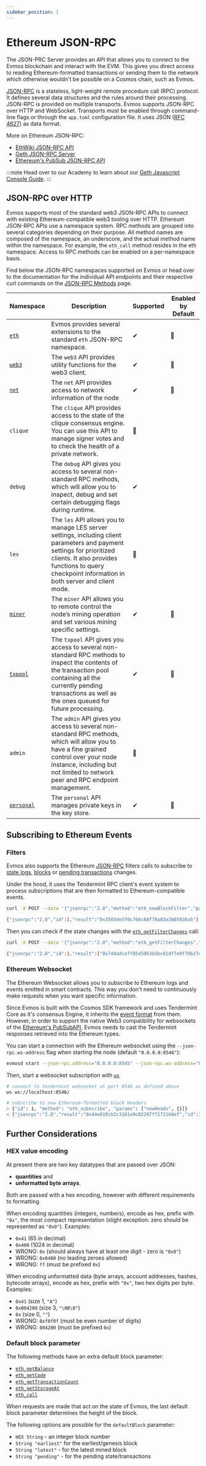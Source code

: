 ```yaml
---
sidebar_position: 1
---
```


# Ethereum JSON-RPC

The JSON-PRC Server provides an API that allows you to connect to the Evmos blockchain and interact with the EVM. This
gives you direct access to reading Ethereum-formatted transactions or sending them to the network which otherwise
wouldn't be possible on a Cosmos chain, such as Evmos.

[JSON-RPC](http://www.jsonrpc.org/specification) is a stateless, light-weight remote procedure call (RPC) protocol. It
defines several data structures and the rules around their processing. JSON-RPC is provided on multiple transports.
Evmos supports JSON-RPC over HTTP and WebSocket. Transports must be enabled through command-line flags or through the
`app.toml` configuration file. It uses JSON ([RFC 4627](https://www.ietf.org/rfc/rfc4627.txt)) as data format.

More on Ethereum JSON-RPC:

- [EthWiki JSON-RPC API](https://eth.wiki/json-rpc/API)
- [Geth JSON-RPC Server](https://geth.ethereum.org/docs/interacting-with-geth/rpc)
- [Ethereum's PubSub JSON-RPC API](https://geth.ethereum.org/docs/interacting-with-geth/rpc/pubsub)

:::note
Head over to our Academy to learn about our [Geth Javascript Console Guide](https://academy.evmos.org/articles/advanced/geth-js-console).
:::

## JSON-RPC over HTTP

Evmos supports most of the standard web3 JSON-RPC APIs to connect with existing Ethereum-compatible web3 tooling over
HTTP. Ethereum JSON-RPC APIs use a namespace system. RPC methods are grouped into several categories depending on
their purpose. All method names are composed of the namespace, an underscore, and the actual method name within
the namespace. For example, the `eth_call` method resides in the eth namespace. Access to RPC methods can be enabled
on a per-namespace basis.

Find below the JSON-RPC namespaces supported on Evmos or head over to the documentation for the individual API endpoints
and their respective curl commands on the [JSON-RPC Methods](./methods.md) page.

| Namespace                                                  | Description                                                                                                                                                                                                                  | Supported | Enabled by Default |
| ---------------------------------------------------------- | ---------------------------------------------------------------------------------------------------------------------------------------------------------------------------------------------------------------------------- | --------- | ------------------ |
| [`eth`](./ethereum-json-rpc/methods#eth-methods)           | Evmos provides several extensions to the standard `eth` JSON-RPC namespace.                                                                                                                                                  | ✔         | 🚫                  |
| [`web3`](./ethereum-json-rpc/methods#web3-methods)         | The `web3` API provides utility functions for the web3 client.                                                                                                                                                               | ✔         | 🚫                  |
| [`net`](./ethereum-json-rpc/methods#net-methods)           | The `net` API provides access to network information of the node                                                                                                                                                             | ✔         | 🚫                  |
| `clique`                                                   | The `clique` API provides access to the state of the clique consensus engine. You can use this API to manage signer votes and to check the health of a private network.                                                      | 🚫         |                    |
| `debug`                                                    | The `debug` API gives you access to several non-standard RPC methods, which will allow you to inspect, debug and set certain debugging flags during runtime.                                                                 | ✔         |                    |
| `les`                                                      | The `les` API allows you to manage LES server settings, including client parameters and payment settings for prioritized clients. It also provides functions to query checkpoint information in both server and client mode. | 🚫         |                    |
| [`miner`](./ethereum-json-rpc/methods#miner-methods)       | The `miner` API allows you to remote control the node’s mining operation and set various mining specific settings.                                                                                                           | ✔         | 🚫                  |
| [`txpool`](./ethereum-json-rpc/methods#txpool-methods)     | The `txpool` API gives you access to several non-standard RPC methods to inspect the contents of the transaction pool containing all the currently pending transactions as well as the ones queued for future processing.    | ✔         | 🚫                  |
| `admin`                                                    | The `admin` API gives you access to several non-standard RPC methods, which will allow you to have a fine grained control over your node instance, including but not limited to network peer and RPC endpoint management.    | 🚫         |                    |
| [`personal`](./ethereum-json-rpc/methods#personal-methods) | The `personal` API manages private keys in the key store.                                                                                                                                                                    | ✔         | 🚫                  |

## Subscribing to Ethereum Events

### Filters

Evmos also supports the Ethereum [JSON-RPC](./ethereum-json-rpc/methods) filters calls to
subscribe to [state logs](https://eth.wiki/json-rpc/API#eth_newfilter),
[blocks](https://eth.wiki/json-rpc/API#eth_newblockfilter) or [pending transactions](https://eth.wiki/json-rpc/API#eth_newpendingtransactionfilter)
changes.

Under the hood, it uses the Tendermint RPC client's event system to process subscriptions that are
then formatted to Ethereum-compatible events.

```bash
curl -X POST --data '{"jsonrpc":"2.0","method":"eth_newBlockFilter","params":[],"id":1}' -H "Content-Type: application/json" http://localhost:8545

{"jsonrpc":"2.0","id":1,"result":"0x3503de5f0c766c68f78a03a3b05036a5"}
```

Then you can check if the state changes with the [`eth_getFilterChanges`](https://eth.wiki/json-rpc/API#eth_getfilterchanges)
call:

```bash
curl -X POST --data '{"jsonrpc":"2.0","method":"eth_getFilterChanges","params":["0x3503de5f0c766c68f78a03a3b05036a5"],"id":1}' -H "Content-Type: application/json" http://localhost:8545

{"jsonrpc":"2.0","id":1,"result":["0x7d44dceff05d5963b5bc81df7e9f79b27e777b0a03a6feca09f3447b99c6fa71","0x3961e4050c27ce0145d375255b3cb829a5b4e795ac475c05a219b3733723d376","0xd7a497f95167d63e6feca70f344d9f6e843d097b62729b8f43bdcd5febf142ab","0x55d80a4ba6ef54f2a8c0b99589d017b810ed13a1fda6a111e1b87725bc8ceb0e","0x9e8b92c17280dd05f2562af6eea3285181c562ebf41fc758527d4c30364bcbc4","0x7353a4b9d6b35c9eafeccaf9722dd293c46ae2ffd4093b2367165c3620a0c7c9","0x026d91bda61c8789c59632c349b38fd7e7557e6b598b94879654a644cfa75f30","0x73e3245d4ddc3bba48fa67633f9993c6e11728a36401fa1206437f8be94ef1d3"]}
```

### Ethereum Websocket

The Ethereum Websocket allows you to subscribe to Ethereum logs and events emitted in smart contracts. This way you
don't need to continuously make requests when you want specific information.

Since Evmos is built with the Cosmos SDK framework and uses Tendermint Core as it's consensus Engine, it inherits the
[event format](./tendermint-rpc#subscribing-to-cosmos-and-tendermint-events) from them. However, in order to support the
native Web3 compatibility for websockets of the [Ethereum's PubSubAPI](https://geth.ethereum.org/docs/interacting-with-geth/rpc/pubsub),
Evmos needs to cast the Tendermint
responses retrieved into the Ethereum types.

You can start a connection with the Ethereum websocket using the `--json-rpc.ws-address` flag when starting
the node (default `"0.0.0.0:8546"`):

```bash
evmosd start --json-rpc.address="0.0.0.0:8545" --json-rpc.ws-address="0.0.0.0:8546" --json-rpc.api="eth,web3,net,txpool,debug" --json-rpc.enable
```

Then, start a websocket subscription with [`ws`](https://github.com/hashrocket/ws)

```bash
# connect to tendermint websocket at port 8546 as defined above
ws ws://localhost:8546/

# subscribe to new Ethereum-formatted block Headers
> {"id": 1, "method": "eth_subscribe", "params": ["newHeads", {}]}
< {"jsonrpc":"2.0","result":"0x44e010cb2c3161e9c02207ff172166ef","id":1}
```

## Further Considerations

### HEX value encoding

At present there are two key datatypes that are passed over JSON:

* **quantities** and
* **unformatted byte arrays**.

Both are passed with a hex encoding, however with different requirements to formatting.

When encoding quantities (integers, numbers), encode as hex, prefix with `"0x"`, the most compact representation (slight
exception: zero should be represented as `"0x0"`). Examples:

- `0x41` (65 in decimal)
- `0x400` (1024 in decimal)
- WRONG: `0x` (should always have at least one digit - zero is `"0x0"`)
- WRONG: `0x0400` (no leading zeroes allowed)
- WRONG: `ff` (must be prefixed `0x`)

When encoding unformatted data (byte arrays, account addresses, hashes, bytecode arrays), encode as hex, prefix with `"0x"`,
two hex digits per byte. Examples:

- `0x41` (size 1, `"A"`)
- `0x004200` (size 3, `"\0B\0"`)
- `0x` (size 0, `""`)
- WRONG: `0xf0f0f` (must be even number of digits)
- WRONG: `004200` (must be prefixed `0x`)

### Default block parameter

The following methods have an extra default block parameter:

- [`eth_getBalance`](./ethereum-json-rpc/methods#eth_getbalance)
- [`eth_getCode`](./ethereum-json-rpc/methods#eth_getcode)
- [`eth_getTransactionCount`](./ethereum-json-rpc/methods#eth_gettransactioncount)
- [`eth_getStorageAt`](./ethereum-json-rpc/methods#eth_getstorageat)
- [`eth_call`](./ethereum-json-rpc/methods#eth_call)

When requests are made that act on the state of Evmos, the last default block parameter determines the height of the block.

The following options are possible for the `defaultBlock` parameter:

- `HEX String` - an integer block number
- `String "earliest"` for the earliest/genesis block
- `String "latest"` - for the latest mined block
- `String "pending"` - for the pending state/transactions
